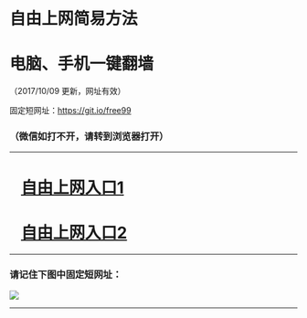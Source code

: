 ﻿# 自由上网简易方法

# 电脑、手机一键翻墙

（2017/10/09 更新，网址有效）

固定短网址：https://git.io/free99

### （微信如打不开，请转到浏览器打开）


***





# &nbsp;&nbsp; <a href="http://ft571716947.fwq-tz-1001.info/fwqtz01.html?t=100900118905 " target="_blank">自由上网入口1</a>
# &nbsp;&nbsp; <a href="http://ft2439811831.fwq-tz-1002.info/fwqtz02.html?t=100900117961 " target="_blank">自由上网入口2</a>
***

### 请记住下图中固定短网址：

<img src="https://s3-us-west-2.amazonaws.com/fwq-1001/yjfq-20170905okok.png" /> 


***

